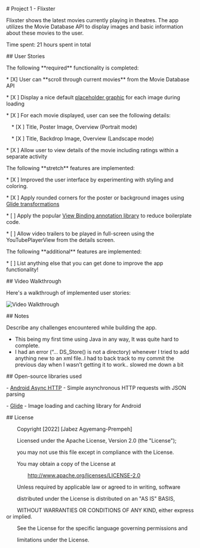 ﻿\# Project 1 - Flixster

Flixster shows the latest movies currently playing in theatres. The app utilizes the Movie Database API to display images and basic information about these movies to the user.

Time spent: 21 hours spent in total

\## User Stories

The following \*\*required\*\* functionality is completed:

\* [X] User can \*\*scroll through current movies\*\* from the Movie Database API

\* [X ] Display a nice default [placeholder graphic](https://guides.codepath.org/android/Displaying-Images-with-the-Glide-Library#advanced-usage) for each image during loading

\* [X ] For each movie displayed, user can see the following details:

`  `\* [X ] Title, Poster Image, Overview (Portrait mode)

`  `\* [X ] Title, Backdrop Image, Overview (Landscape mode)

\* [X ] Allow user to view details of the movie including ratings within a separate activity

The following \*\*stretch\*\* features are implemented:

\* [X ] Improved the user interface by experimenting with styling and coloring.

\* [X ] Apply rounded corners for the poster or background images using [Glide transformations](https://guides.codepath.org/android/Displaying-Images-with-the-Glide-Library#transformations)

\* [ ] Apply the popular [View Binding annotation library](http://guides.codepath.org/android/Reducing-View-Boilerplate-with-ViewBinding) to reduce boilerplate code.

\* [ ] Allow video trailers to be played in full-screen using the YouTubePlayerView from the details screen.

The following \*\*additional\*\* features are implemented:

\* [ ] List anything else that you can get done to improve the app functionality!

\## Video Walkthrough

Here's a walkthrough of implemented user stories:

<img src='http://i.imgur.com/link/to/your/gif/file.gif' title='Video Walkthrough' width='' alt='Video Walkthrough' />


\## Notes

Describe any challenges encountered while building the app.

- This being my first time using Java in any way, It was quite hard to complete.
- I had an error (“… DS\_Store() is not a directory) whenever I tried to add anything new to an xml file..I had to back track to my commit the previous day when I wasn’t getting it to work.. slowed me down a bit


\## Open-source libraries used

\- [Android Async HTTP](https://github.com/loopj/android-async-http) - Simple asynchronous HTTP requests with JSON parsing

\- [Glide](https://github.com/bumptech/glide) - Image loading and caching library for Android

\## License

`    `Copyright [2022] [Jabez Agyemang-Prempeh]

`    `Licensed under the Apache License, Version 2.0 (the "License");

`    `you may not use this file except in compliance with the License.

`    `You may obtain a copy of the License at

`        `http://www.apache.org/licenses/LICENSE-2.0

`    `Unless required by applicable law or agreed to in writing, software

`    `distributed under the License is distributed on an "AS IS" BASIS,

`    `WITHOUT WARRANTIES OR CONDITIONS OF ANY KIND, either express or implied.

`    `See the License for the specific language governing permissions and

`    `limitations under the License.

